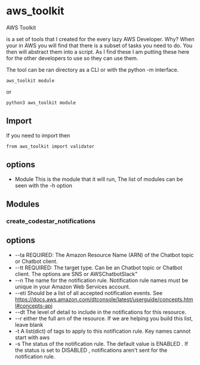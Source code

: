 
# aws_toolkit

AWS Toolkit

is a set of tools that I created for the every lazy AWS Developer. Why? When your in AWS you 
will find that there is a subset of tasks you need to do. You then will abstract them into a script.
As I find these I am putting these here for the other developers to use so they can use them.



The tool can be ran directory as a CLI or with the python -m interface.

    aws_toolkit module
or

    python3 aws_toolkit module

## Import

If you need to import then

    from aws_toolkit import validator

## options

 - Module This is the module that it will run, The list of modules can be seen with the -h option

## Modules

### create_codestar_notifications
## options

 - --ta REQUIRED: The Amazon Resource Name (ARN) of the Chatbot topic or Chatbot client.
 - --tt REQUIRED: The target type. Can be an Chatbot topic or Chatbot client. The options are SNS or AWSChatbotSlack"
 - --n The name for the notification rule. Notification rule names must be unique in your Amazon Web Services account.
 - --eti Should be a list of all accepted notification events. See https://docs.aws.amazon.com/dtconsole/latest/userguide/concepts.html#concepts-api
 - --dt The level of detail to include in the notifications for this resource.
 - --r either the full arn of the resource. If we are helping you build this list, leave blank
 - -t A list(dict) of tags to apply to this notification rule. Key names cannot start with aws
 - -s The status of the notification rule. The default value is ENABLED . If the status is set to DISABLED , notifications aren't sent for the notification rule.